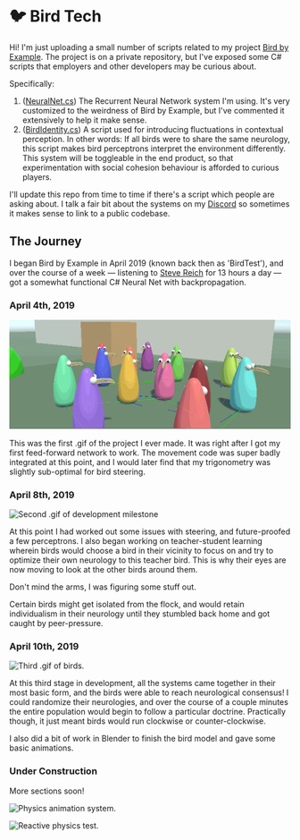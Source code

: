 # :bird: Bird Tech

Hi! I'm just uploading a small number of scripts related to my project [Bird by Example](https://noahburkholder.itch.io/bird-by-example). The project is on a private repository, but I've exposed some C# scripts that employers and other developers may be curious about.

Specifically:
1. ([NeuralNet.cs](Scripts/NeuralNet.cs)) The Recurrent Neural Network system I'm using. It's very customized to the weirdness of Bird by Example, but I've commented it extensively to help it make sense.
2. ([BirdIdentity.cs](Scripts/BirdIdentity.cs)) A script used for introducing fluctuations in contextual perception. In other words: If all birds were to share the same neurology, this script makes bird perceptrons interpret the environment differently. This system will be toggleable in the end product, so that experimentation with social cohesion behaviour is afforded to curious players.

I'll update this repo from time to time if there's a script which people are asking about. I talk a fair bit about the systems on my [Discord](https://discord.gg/UWeXjUf) so sometimes it makes sense to link to a public codebase.

## The Journey

I began Bird by Example in April 2019 (known back then as 'BirdTest'), and over the course of a week — listening to [Steve Reich](https://youtu.be/02hnXKDR4tg) for 13 hours a day — got a somewhat functional C# Neural Net with backpropagation.

### April 4th, 2019

![First known .gif of the birds.](Images/1-BirdsApril04.gif)

This was the first .gif of the project I ever made. It was right after I got my first feed-forward network to work. The movement code was super badly integrated at this point, and I would later find that my trigonometry was slightly sub-optimal for bird steering.

### April 8th, 2019

![Second .gif of development milestone](Images/2-BirdsApril08.gif)

At this point I had worked out some issues with steering, and future-proofed a few perceptrons. I also began working on teacher-student learning wherein birds would choose a bird in their vicinity to focus on and try to optimize their own neurology to this teacher bird. This is why their eyes are now moving to look at the other birds around them.

Don't mind the arms, I was figuring some stuff out.

Certain birds might get isolated from the flock, and would retain individualism in their neurology until they stumbled back home and got caught by peer-pressure.

### April 10th, 2019

![Third .gif of birds.](Images/3-BirdsApril10.gif)

At this third stage in development, all the systems came together in their most basic form, and the birds were able to reach neurological consensus! I could randomize their neurologies, and over the course of a couple minutes the entire population would begin to follow a particular doctrine. Practically though, it just meant birds would run clockwise or counter-clockwise.

I also did a bit of work in Blender to finish the bird model and gave some basic animations.

### Under Construction

More sections soon!

![Physics animation system.](4-BirdPhysics.gif)

![Reactive physics test.](5-BirdBonk.gif)
